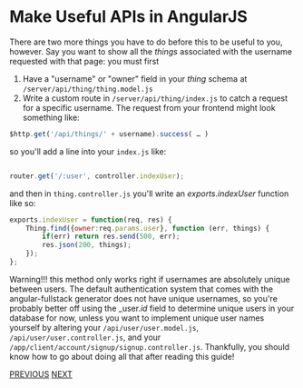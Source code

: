 # Make Useful APIs in AngularJS

There are two more things you have to do before this to be useful to you, however. Say you want to show all the _things_ associated with the username requested with that page: you must first

1. Have a "username" or "owner" field in your _thing_ schema at `/server/api/thing/thing.model.js`
2. Write a custom route in `/server/api/thing/index.js` to catch a request for a specific username. The request from your frontend might look something like:

```javascript
$http.get('/api/things/' + username).success( … )
```

so you'll add a line into your `index.js` like:

```javascript

router.get('/:user', controller.indexUser);
```

and then in `thing.controller.js` you'll write an _exports.indexUser_ function like so:

```javascript
exports.indexUser = function(req, res) {
    Thing.find({owner:req.params.user}, function (err, things) {
        if(err) return res.send(500, err);
        res.json(200, things);
    });
};
```

Warning!!! this method only works right if usernames are absolutely unique between users. The default authentication system that comes with the angular-fullstack generator does not have unique usernames, so you're probably better off using the _user._id_ field to determine unique users in your database for now, unless you want to implement unique user names yourself by altering your `/api/user/user.model.js`, `/api/user/user.controller.js`, and your `/app/client/account/signup/signup.controller.js`. Thankfully, you should know how to go about doing all that after reading this guide!

[PREVIOUS](Dynamic-URLs-using-%24routeParams) [NEXT](Angular-Get-User-Info)
